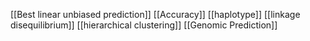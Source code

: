 [[Best linear unbiased prediction]]
[[Accuracy]]
[[haplotype]]
[[linkage disequilibrium]]
[[hierarchical clustering]]
[[Genomic Prediction]]
